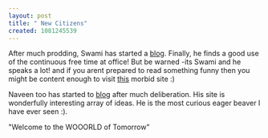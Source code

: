 ```yaml
--- 
layout: post
title: " New Citizens"
created: 1081245539
---
```

After much prodding, Swami has started a <a href="http://chaami.blogspot.com">blog</a>. Finally, he finds a good use of the continuous free time at office! But be warned -its Swami and he speaks a lot! and if you arent prepared to read something funny then you might be content enough to visit <a href="http://www.nimbupani.com">this</a> morbid site :)

Naveen too has started to <a href="http://psyphycom.blogspot.com/">blog</a> after much deliberation.  His site is wonderfully interesting array of ideas. He is the most curious eager beaver I have ever seen :). 

"Welcome to the WOOORLD of Tomorrow"
